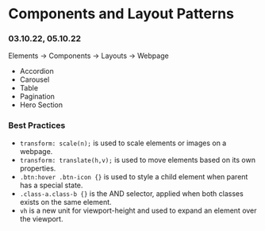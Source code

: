 # Components and Layout Patterns

### 03.10.22, 05.10.22

Elements -> Components -> Layouts -> Webpage

- Accordion
- Carousel
- Table
- Pagination
- Hero Section

### Best Practices

- `transform: scale(n);` is used to scale elements or images on a webpage.
- `transform: translate(h,v);` is used to move elements based on its own properties.
- `.btn:hover .btn-icon {}` is used to style a child element when parent has a special state.
- `.class-a.class-b {}` is the AND selector, applied when both classes exists on the same element.
- `vh` is a new unit for viewport-height and used to expand an element over the viewport.
